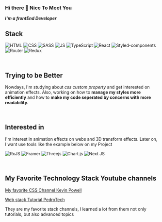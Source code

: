 ### Hi there 👋 Nice To Meet You

_**I'm a frontEnd Developer**_

 ## Stack
 
 ![HTML](https://img.shields.io/badge/HTML5-E34F26?style=for-the-badge&logo=html5&logoColor=white) ![CSS](https://img.shields.io/badge/CSS3-1572B6?style=for-the-badge&logo=css3&logoColor=white) ![SASS](https://img.shields.io/badge/Sass-CC6699?style=for-the-badge&logo=sass&logoColor=white) ![JS](https://img.shields.io/badge/JavaScript-323330?style=for-the-badge&logo=javascript&logoColor=F7DF1E) ![TypeScript](https://img.shields.io/badge/typescript-%23007ACC.svg?style=for-the-badge&logo=typescript&logoColor=white) ![React](https://img.shields.io/badge/react-%2320232a.svg?style=for-the-badge&logo=react&logoColor=%2361DAFB) ![Styled-components](https://img.shields.io/badge/styled--components-DB7093?style=for-the-badge&logo=styled-components&logoColor=white) ![Router](https://img.shields.io/badge/React_Router-CA4245?style=for-the-badge&logo=react-router&logoColor=white) ![Redux](https://img.shields.io/badge/Redux-593D88?style=for-the-badge&logo=redux&logoColor=white)
 
 <br />
 
 ## Trying to be Better
 Nowdays, I'm studying about *css custom property* and get interested on animation effects.
 Also, working on how to **manage my styles more efficiently**  and how to **make my code seperated by concerns with more readability.**
 
 
 <br />

 
 ## Interested in
  I'm interest in animation effects on webs and 3D transform effects.
  Later on, I want use tools like the example below on my Project
 
  ![RxJS](https://img.shields.io/badge/rxjs-%23B7178C.svg?style=for-the-badge&logo=reactivex&logoColor=white) ![Framer](https://img.shields.io/badge/Framer-black?style=for-the-badge&logo=framer&logoColor=blue) ![Threejs](https://img.shields.io/badge/threejs-black?style=for-the-badge&logo=three.js&logoColor=white) ![Chart.js](https://img.shields.io/badge/chart.js-F5788D.svg?style=for-the-badge&logo=chart.js&logoColor=white) ![Next JS](https://img.shields.io/badge/Next-black?style=for-the-badge&logo=next.js&logoColor=white)

<br />
 
 ## My Favorite Technology Stack Youtube channels
 [My favorite CSS Channel Kevin Powell](https://www.youtube.com/kepowob)
 
 [Web stack Tutorial PedroTech](https://www.youtube.com/channel/UC8S4rDRZn6Z_StJ-hh7ph8g)
 
 They are my favorite stack channels, I learned a lot from them not only tutorials, but also advanced topics
